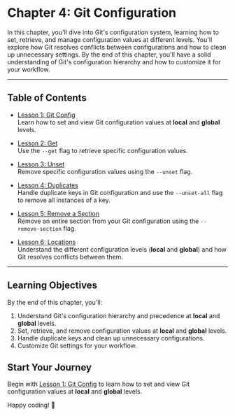 # Chapter 4: Git Configuration

In this chapter, you'll dive into Git's configuration system, learning how to set, retrieve, and manage configuration values at different levels. You'll explore how Git resolves conflicts between configurations and how to clean up unnecessary settings. By the end of this chapter, you'll have a solid understanding of Git's configuration hierarchy and how to customize it for your workflow.

---

## Table of Contents

- [Lesson 1: Git Config](./lesson-1/README.md)  
   Learn how to set and view Git configuration values at **local** and **global** levels.

- [Lesson 2: Get](./lesson-2/README.md)  
   Use the `--get` flag to retrieve specific configuration values.

- [Lesson 3: Unset](./lesson-3/README.md)  
   Remove specific configuration values using the `--unset` flag.

- [Lesson 4: Duplicates](./lesson-4/README.md)  
   Handle duplicate keys in Git configuration and use the `--unset-all` flag to remove all instances of a key.

- [Lesson 5: Remove a Section](./lesson-5/README.md)  
   Remove an entire section from your Git configuration using the `--remove-section` flag.

- [Lesson 6: Locations](./lesson-6/README.md)  
   Understand the different configuration levels (**local** and **global**) and how Git resolves conflicts between them.

---

## Learning Objectives

By the end of this chapter, you'll:

1. Understand Git's configuration hierarchy and precedence at **local** and **global** levels.
2. Set, retrieve, and remove configuration values at **local** and **global** levels.
3. Handle duplicate keys and clean up unnecessary configurations.
4. Customize Git settings for your workflow.

## Start Your Journey

Begin with [Lesson 1: Git Config](./lesson-1/README.md) to learn how to set and view Git configuration values at **local** and **global** levels.

Happy coding! 🚀

